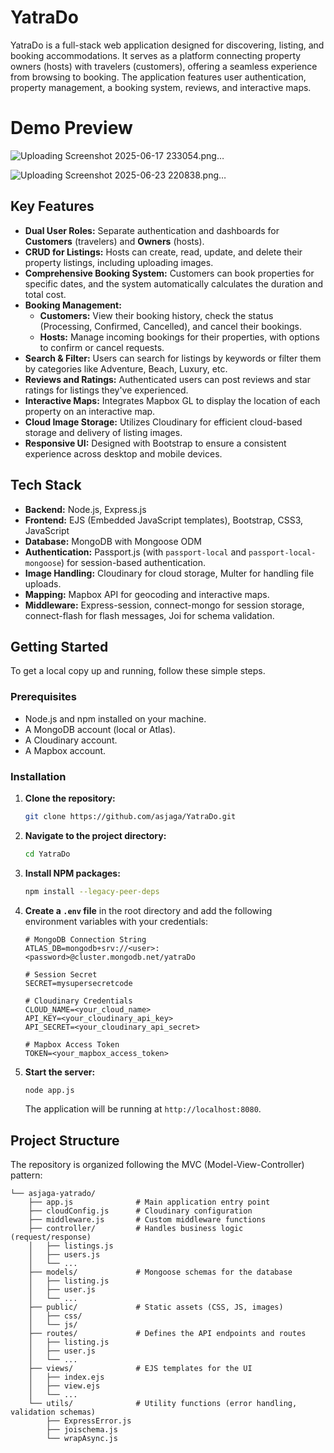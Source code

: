 # YatraDo

YatraDo is a full-stack web application designed for discovering, listing, and booking accommodations. It serves as a platform connecting property owners (hosts) with travelers (customers), offering a seamless experience from browsing to booking. The application features user authentication, property management, a booking system, reviews, and interactive maps.

# Demo Preview
![Uploading Screenshot 2025-06-17 233054.png…]()

![Uploading Screenshot 2025-06-23 220838.png…]()

## Key Features

*   **Dual User Roles:** Separate authentication and dashboards for **Customers** (travelers) and **Owners** (hosts).
*   **CRUD for Listings:** Hosts can create, read, update, and delete their property listings, including uploading images.
*   **Comprehensive Booking System:** Customers can book properties for specific dates, and the system automatically calculates the duration and total cost.
*   **Booking Management:**
    *   **Customers:** View their booking history, check the status (Processing, Confirmed, Cancelled), and cancel their bookings.
    *   **Hosts:** Manage incoming bookings for their properties, with options to confirm or cancel requests.
*   **Search & Filter:** Users can search for listings by keywords or filter them by categories like Adventure, Beach, Luxury, etc.
*   **Reviews and Ratings:** Authenticated users can post reviews and star ratings for listings they've experienced.
*   **Interactive Maps:** Integrates Mapbox GL to display the location of each property on an interactive map.
*   **Cloud Image Storage:** Utilizes Cloudinary for efficient cloud-based storage and delivery of listing images.
*   **Responsive UI:** Designed with Bootstrap to ensure a consistent experience across desktop and mobile devices.

## Tech Stack

*   **Backend:** Node.js, Express.js
*   **Frontend:** EJS (Embedded JavaScript templates), Bootstrap, CSS3, JavaScript
*   **Database:** MongoDB with Mongoose ODM
*   **Authentication:** Passport.js (with `passport-local` and `passport-local-mongoose`) for session-based authentication.
*   **Image Handling:** Cloudinary for cloud storage, Multer for handling file uploads.
*   **Mapping:** Mapbox API for geocoding and interactive maps.
*   **Middleware:** Express-session, connect-mongo for session storage, connect-flash for flash messages, Joi for schema validation.

## Getting Started

To get a local copy up and running, follow these simple steps.

### Prerequisites

*   Node.js and npm installed on your machine.
*   A MongoDB account (local or Atlas).
*   A Cloudinary account.
*   A Mapbox account.

### Installation

1.  **Clone the repository:**
    ```sh
    git clone https://github.com/asjaga/YatraDo.git
    ```

2.  **Navigate to the project directory:**
    ```sh
    cd YatraDo
    ```

3.  **Install NPM packages:**
    ```sh
    npm install --legacy-peer-deps
    ```

4.  **Create a `.env` file** in the root directory and add the following environment variables with your credentials:
    ```env
    # MongoDB Connection String
    ATLAS_DB=mongodb+srv://<user>:<password>@cluster.mongodb.net/yatraDo

    # Session Secret
    SECRET=mysupersecretcode

    # Cloudinary Credentials
    CLOUD_NAME=<your_cloud_name>
    API_KEY=<your_cloudinary_api_key>
    API_SECRET=<your_cloudinary_api_secret>

    # Mapbox Access Token
    TOKEN=<your_mapbox_access_token>
    ```

5.  **Start the server:**
    ```sh
    node app.js
    ```
    The application will be running at `http://localhost:8080`.

## Project Structure

The repository is organized following the MVC (Model-View-Controller) pattern:

```
└── asjaga-yatrado/
    ├── app.js              # Main application entry point
    ├── cloudConfig.js      # Cloudinary configuration
    ├── middleware.js       # Custom middleware functions
    ├── controller/         # Handles business logic (request/response)
    │   ├── listings.js
    │   ├── users.js
    │   └── ...
    ├── models/             # Mongoose schemas for the database
    │   ├── listing.js
    │   ├── user.js
    │   └── ...
    ├── public/             # Static assets (CSS, JS, images)
    │   ├── css/
    │   └── js/
    ├── routes/             # Defines the API endpoints and routes
    │   ├── listing.js
    │   ├── user.js
    │   └── ...
    ├── views/              # EJS templates for the UI
    │   ├── index.ejs
    │   ├── view.ejs
    │   └── ...
    └── utils/              # Utility functions (error handling, validation schemas)
        ├── ExpressError.js
        ├── joischema.js
        └── wrapAsync.js

